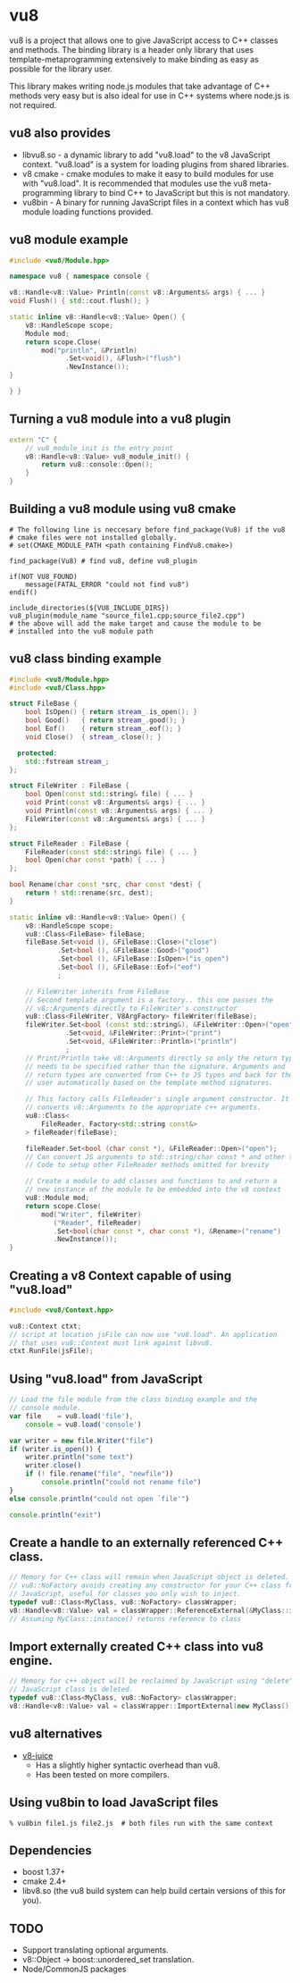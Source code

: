 # vu8

vu8 is a project that allows one to give JavaScript access to C++ classes and methods. The binding library is a header only library that uses template-metaprogramming extensively to make binding as easy as possible for the library user.

This library makes writing node.js modules that take advantage of C++ methods very easy but is also ideal for use in C++ systems where node.js is not required.

## vu8 also provides

* libvu8.so - a dynamic library to add "vu8.load" to the v8 JavaScript context. "vu8.load" is a system for loading plugins from shared libraries.
* v8 cmake - cmake modules to make it easy to build modules for use with "vu8.load". It is recommended that modules use the vu8 meta-programming library to bind C++ to JavaScript but this is not mandatory.
* vu8bin - A binary for running JavaScript files in a context which has vu8 module loading functions provided.

## vu8 module example
```c++
#include <vu8/Module.hpp>

namespace vu8 { namespace console {

v8::Handle<v8::Value> Println(const v8::Arguments& args) { ... }
void Flush() { std::cout.flush(); }

static inline v8::Handle<v8::Value> Open() {
    v8::HandleScope scope;
    Module mod;
    return scope.Close(
        mod("println", &Println)
              .Set<void(), &Flush>("flush")
              .NewInstance());
}

} }
```

## Turning a vu8 module into a vu8 plugin
```c++
extern "C" {
    // vu8_module_init is the entry point
    v8::Handle<v8::Value> vu8_module_init() {
        return vu8::console::Open();
    }
}
```

## Building a vu8 module using vu8 cmake
```
# The following line is neccesary before find_package(Vu8) if the vu8
# cmake files were not installed globally.
# set(CMAKE_MODULE_PATH <path containing FindVu8.cmake>)

find_package(Vu8) # find vu8, define vu8_plugin

if(NOT VU8_FOUND)
    message(FATAL_ERROR "could not find vu8")
endif()

include_directories(${VU8_INCLUDE_DIRS})
vu8_plugin(module_name "source_file1.cpp;source_file2.cpp")
# the above will add the make target and cause the module to be
# installed into the vu8 module path
```


## vu8 class binding example
```c++
#include <vu8/Module.hpp>
#include <vu8/Class.hpp>

struct FileBase {
    bool IsOpen() { return stream_.is_open(); }
    bool Good()   { return stream_.good(); }
    bool Eof()    { return stream_.eof(); }
    void Close()  { stream_.close(); }

  protected:
    std::fstream stream_;
};

struct FileWriter : FileBase {
    bool Open(const std::string& file) { ... }
    void Print(const v8::Arguments& args) { ... }
    void Println(const v8::Arguments& args) { ... }
    FileWriter(const v8::Arguments& args) { ... }
};

struct FileReader : FileBase {
    FileReader(const std::string& file) { ... }
    bool Open(char const *path) { ... }
};

bool Rename(char const *src, char const *dest) {
    return ! std::rename(src, dest);
}

static inline v8::Handle<v8::Value> Open() {
    v8::HandleScope scope;
    vu8::Class<FileBase> fileBase;
    fileBase.Set<void (), &FileBase::Close>("close")
            .Set<bool (), &FileBase::Good>("good")
            .Set<bool (), &FileBase::IsOpen>("is_open")
            .Set<bool (), &FileBase::Eof>("eof")
            ;

    // FileWriter inherits from FileBase
    // Second template argument is a factory.. this one passes the
    // v8::Arguments directly to FileWriter's constructor
    vu8::Class<FileWriter, V8ArgFactory> fileWriter(fileBase);
    fileWriter.Set<bool (const std::string&), &FileWriter::Open>("open")
              .Set<void, &FileWriter::Print>("print")
              .Set<void, &FileWriter::Println>("println")
              ;
    // Print/Println take v8::Arguments directly so only the return type
    // needs to be specified rather than the signature. Arguments and
    // return types are converted from C++ to JS types and back for the
    // user automatically based on the template method signatures.

    // This factory calls FileReader's single argument constructor. It
    // converts v8::Arguments to the appropriate c++ arguments.
    vu8::Class<
        FileReader, Factory<std::string const&>
    > fileReader(fileBase);

    fileReader.Set<bool (char const *), &FileReader::Open>("open");
    // Can convert JS arguments to std::string/char const * and other types
    // Code to setup other FileReader methods omitted for brevity

    // Create a module to add classes and functions to and return a
    // new instance of the module to be embedded into the v8 context
    vu8::Module mod;
    return scope.Close(
        mod("Writer", fileWriter)
           ("Reader", fileReader)
           .Set<bool(char const *, char const *), &Rename>("rename")
           .NewInstance());
}
```

## Creating a v8 Context capable of using "vu8.load"
```c++
#include <vu8/Context.hpp>

vu8::Context ctxt;
// script at location jsFile can now use "vu8.load". An application
// that uses vu8::Context must link against libvu8.
ctxt.RunFile(jsFile);
```

## Using "vu8.load" from JavaScript
```javascript
// Load the file module from the class binding example and the
// console module.
var file    = vu8.load('file'),
    console = vu8.load('console')

var writer = new file.Writer("file")
if (writer.is_open()) {
    writer.println("some text")
    writer.close()
    if (! file.rename("file", "newfile"))
        console.println("could not rename file")
}
else console.println("could not open `file'")

console.println("exit")
```

## Create a handle to an externally referenced C++ class.
```c++
// Memory for C++ class will remain when JavaScript object is deleted.
// vu8::NoFactory avoids creating any constructor for your C++ class from
// JavaScript, useful for classes you only wish to inject.
typedef vu8::Class<MyClass, vu8::NoFactory> classWrapper;
v8::Handle<v8::Value> val = classWrapper::ReferenceExternal(&MyClass::instance());
// Assuming MyClass::instance() returns reference to class
```

## Import externally created C++ class into vu8 engine.
```c++
// Memory for c++ object will be reclaimed by JavaScript using "delete" when
// JavaScript class is deleted.
typedef vu8::Class<MyClass, vu8::NoFactory> classWrapper;
v8::Handle<v8::Value> val = classWrapper::ImportExternal(new MyClass());
```

## vu8 alternatives
* [v8-juice](http://code.google.com/p/v8-juice/)
    * Has a slightly higher syntactic overhead than vu8.
    * Has been tested on more compilers.

## Using vu8bin to load JavaScript files
    % vu8bin file1.js file2.js  # both files run with the same context

## Dependencies
* boost 1.37+
* cmake 2.4+
* libv8.so (the vu8 build system can help build certain versions of this for you).

## TODO
* Support translating optional arguments.
* v8::Object -> boost::unordered_set translation.
* Node/CommonJS packages
